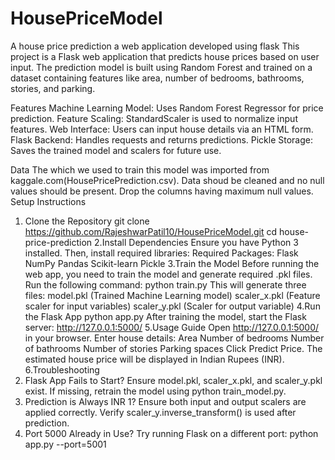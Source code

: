 # HousePriceModel
 A house price prediction a web application developed using flask
 This project is a Flask web application that predicts house prices based on user input. The prediction model is built using Random Forest and trained on a dataset containing features like area, number of bedrooms, 
 bathrooms, stories, and parking.

Features
Machine Learning Model: Uses Random Forest Regressor for price prediction.
Feature Scaling: StandardScaler is used to normalize input features.
Web Interface: Users can input house details via an HTML form.
Flask Backend: Handles requests and returns predictions.
Pickle Storage: Saves the trained model and scalers for future use.

Data
The which we used to train this model was imported from kaggale.com(HousePricePrediction.csv).
Data shoud be cleaned and no null values should be present. Drop the columns having maximum null values.
Setup Instructions
1. Clone the Repository
   git clone https://github.com/RajeshwarPatil10/HousePriceModel.git cd house-price-prediction
2.Install Dependencies
   Ensure you have Python 3 installed. Then, install required libraries:
   Required Packages:
   Flask
   NumPy
   Pandas
   Scikit-learn
   Pickle
3.Train the Model
  Before running the web app, you need to train the model and generate required .pkl files.
  Run the following command:
  python train.py
  This will generate three files:
  model.pkl (Trained Machine Learning model)
  scaler_x.pkl (Feature scaler for input variables)
  scaler_y.pkl (Scaler for output variable)
4.Run the Flask App
  python app.py
  After training the model, start the Flask server:
  http://127.0.0.1:5000/
5.Usage Guide
  Open http://127.0.0.1:5000/ in your browser.
  Enter house details:
  Area
  Number of bedrooms
  Number of bathrooms
  Number of stories
  Parking spaces
  Click Predict Price.
  The estimated house price will be displayed in Indian Rupees (INR).
6.Troubleshooting
 1. Flask App Fails to Start?
    Ensure model.pkl, scaler_x.pkl, and scaler_y.pkl exist.
    If missing, retrain the model using python train_model.py.
 2. Prediction is Always INR 1?
    Ensure both input and output scalers are applied correctly.
    Verify scaler_y.inverse_transform() is used after prediction.
 3. Port 5000 Already in Use?
    Try running Flask on a different port:
    python app.py --port=5001
